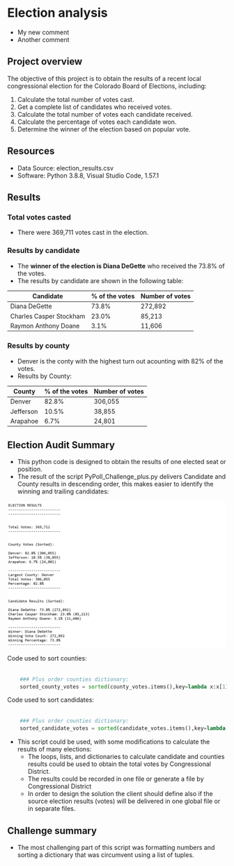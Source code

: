 # Election analysis

- My new comment
- Another comment

## Project overview

The objective of this project is to obtain the results of a recent local congressional election for the Colorado Board of Elections, including:

1. Calculate the total number of votes cast.
2. Get a complete list of candidates who received votes.
3. Calculate the total number of votes each candidate received.
4. Calculate the percentage of votes each candidate won.
5. Determine the winner of the election based on popular vote.

## Resources

- Data Source: election_results.csv
- Software: Python 3.8.8, Visual Studio Code, 1.57.1

## Results

### Total votes casted

- There were 369,711 votes cast in the election.

### Results by candidate

- The **winner of the election is Diana DeGette** who received the 73.8% of the votes.
- The results by candidate are shown in the following table:

| Candidate| % of the votes | Number of votes |
|---|---|---|
| Diana DeGette | 73.8% | 272,892 |
| Charles Casper Stockham | 23.0% | 85,213 |
| Raymon Anthony Doane | 3.1% | 11,606 |

### Results by county

- Denver is the conty with the highest turn out acounting with 82% of the votes.
- Results by County:

| County | % of the votes | Number of votes |
|---|---|---|
| Denver | 82.8% | 306,055 |
| Jefferson | 10.5% | 38,855 |
| Arapahoe | 6.7% | 24,801 |

## Election Audit Summary

- This python code is designed to obtain the results of one elected seat or position.
- The result of the script PyPoll_Challenge_plus.py delivers Candidate and County results in descending order, this makes easier to identify the winning and trailing candidates:

![Election Results Sorted](Resources/election_results_sorted.png)

Code used to sort counties:

```Python

    ### Plus order counties dictionary:
    sorted_county_votes = sorted(county_votes.items(),key=lambda x:x[1], reverse=True)

```

Code used to sort candidates:

```Python

    ### Plus order counties dictionary:
    sorted_candidate_votes = sorted(candidate_votes.items(),key=lambda x:x[1], reverse=True)

```

- This script could be used, with some modifications to calculate the results of many elections:
  - The loops, lists, and dictionaries to calculate candidate and counties results could be used to obtain the total votes by Congressional District.
  - The results could be recorded in one file or generate a file by Congressional District
  - In order to design the solution the client should define also if the source election results (votes) will be delivered in one global file or in separate files.

## Challenge summary

- The most challenging part of this script was formatting numbers and sorting a dictionary that was circumvent using a list of tuples.
